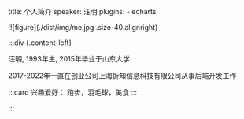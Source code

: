 title: 个人简介
speaker: 汪明
plugins:
    - echarts

<slide class="bg-white-blue aligncenter">

<!-- ## 个人简介 {.text-landing.text-shadow} -->


!![figure](./dist/img/me.jpg .size-40.alignright)

:::div {.content-left}



汪明, 1993年生, 2015年毕业于山东大学


2017-2022年一直在创业公司上海忻知信息科技有限公司从事后端开发工作


:::card
兴趣爱好： 跑步，羽毛球，美食
:::

:::
